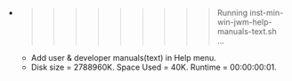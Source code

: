 * >>>>>>>>> Running inst-min-win-jwm-help-manuals-text.sh ...
  * Add user & developer manuals(text) in Help menu.
  * Disk size = 2788960K. Space Used = 40K. Runtime = 00:00:00:01.
